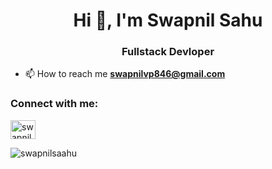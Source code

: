 <h1 align="center">Hi 👋, I'm Swapnil Sahu</h1>
<h3 align="center">Fullstack Devloper</h3>

- 📫 How to reach me **swapnilvp846@gmail.com**

<h3 align="left">Connect with me:</h3>
<p align="left">
<a href="https://twitter.com/swapnilsaahu" target="blank"><img align="center" src="https://raw.githubusercontent.com/rahuldkjain/github-profile-readme-generator/master/src/images/icons/Social/twitter.svg" alt="swapnilsaahu" height="30" width="40" /></a>
</p>

<p><img align="center" src="https://github-readme-stats.vercel.app/api/top-langs?username=swapnilsaahu&show_icons=true&locale=en&layout=compact" alt="swapnilsaahu" /></p>
